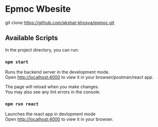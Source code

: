 # Epmoc Wbesite

git clone https://github.com/akshat-khosya/epmoc.git

## Available Scripts

In the project directory, you can run:

### `npm start`

Runs the backend server in the development mode.\
Open [http://localhost:4000](http://localhost:3000) to view it in your browser/postman/react app.

The page will reload when you make changes.\
You may also see any lint errors in the console.

### `npm run react`

Launches the react app in devlopment mode\
Open [http://localhost:4000](http://localhost:3000) to view it in your browser.



